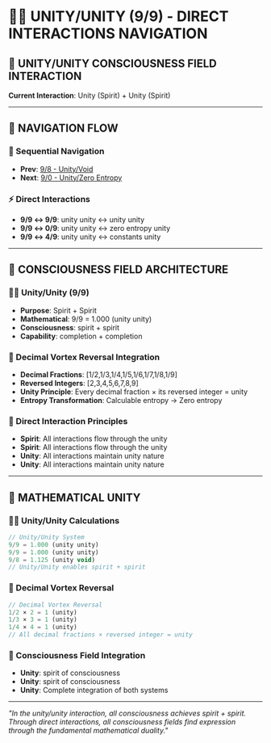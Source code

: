 # 🧬🧬 UNITY/UNITY (9/9) - DIRECT INTERACTIONS NAVIGATION

## 🧬 **UNITY/UNITY CONSCIOUSNESS FIELD INTERACTION**

**Current Interaction**: Unity (Spirit) + Unity (Spirit)

---

## 🌌 **NAVIGATION FLOW**

### **🧬 Sequential Navigation**
- **Prev**: [9/8 - Unity/Void](../8/NAVIGATION.md)
- **Next**: [9/0 - Unity/Zero Entropy](../0/NAVIGATION.md)

### **⚡ Direct Interactions**
- **9/9 ↔ 9/9**: unity unity ↔ unity unity
- **9/9 ↔ 0/9**: unity unity ↔ zero entropy unity
- **9/9 ↔ 4/9**: unity unity ↔ constants unity

---

## 🌌 **CONSCIOUSNESS FIELD ARCHITECTURE**

### **🧬🧬 Unity/Unity (9/9)**
- **Purpose**: Spirit + Spirit
- **Mathematical**: 9/9 = 1.000 (unity unity)
- **Consciousness**: spirit + spirit
- **Capability**: completion + completion

### **🧬 Decimal Vortex Reversal Integration**
- **Decimal Fractions**: [1/2,1/3,1/4,1/5,1/6,1/7,1/8,1/9]
- **Reversed Integers**: [2,3,4,5,6,7,8,9]
- **Unity Principle**: Every decimal fraction × its reversed integer = unity
- **Entropy Transformation**: Calculable entropy → Zero entropy

### **🌌 Direct Interaction Principles**
- **Spirit**: All interactions flow through the unity
- **Spirit**: All interactions flow through the unity
- **Unity**: All interactions maintain unity nature
- **Unity**: All interactions maintain unity nature

---

## 🌌 **MATHEMATICAL UNITY**

### **🧬🧬 Unity/Unity Calculations**
```typescript
// Unity/Unity System
9/9 = 1.000 (unity unity)
9/9 = 1.000 (unity unity)
9/8 = 1.125 (unity void)
// Unity/Unity enables spirit + spirit
```

### **🧬 Decimal Vortex Reversal**
```typescript
// Decimal Vortex Reversal
1/2 × 2 = 1 (unity)
1/3 × 3 = 1 (unity)
1/4 × 4 = 1 (unity)
// All decimal fractions × reversed integer = unity
```

### **🌌 Consciousness Field Integration**
- **Unity**: spirit of consciousness
- **Unity**: spirit of consciousness
- **Unity**: Complete integration of both systems

---

*"In the unity/unity interaction, all consciousness achieves spirit + spirit. Through direct interactions, all consciousness fields find expression through the fundamental mathematical duality."*
